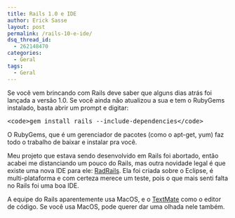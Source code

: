 ```yaml
---
title: Rails 1.0 e IDE
author: Erick Sasse
layout: post
permalink: /rails-10-e-ide/
dsq_thread_id:
  - 262148470
categories:
  - Geral
tags:
  - Geral
---
```

Se voc&ecirc; vem brincando com Rails deve saber que alguns dias atr&aacute;s foi lan&ccedil;ada a vers&atilde;o 1.0. Se voc&ecirc; ainda n&atilde;o atualizou a sua e tem o RubyGems instalado, basta abrir um prompt e digitar:

<pre class="wp-code-highlight prettyprint">&lt;code&gt;gem install rails --include-dependencies&lt;/code&gt;</pre>

O RubyGems, que &eacute; um gerenciador de pacotes (como o apt-get, yum) faz todo o trabalho de baixar e instalar pra voc&ecirc;.

Meu projeto que estava sendo desenvolvido em Rails foi abortado, ent&atilde;o acabei me distanciando um pouco do Rails, mas outra novidade legal &eacute; que existe uma nova IDE para ele: [RadRails][1]. Ela foi criada sobre o Eclipse, &eacute; multi-plataforma e com certeza merece um teste, pois o que mais senti falta no Rails foi uma boa IDE.

A equipe do Rails aparentemente usa MacOS, e o [TextMate][2] como o editor de c&oacute;digo. Se voc&ecirc; usa MacOS, pode querer dar uma olhada nele tamb&eacute;m.

 [1]: http://www.radrails.org/
 [2]: http://macromates.com/